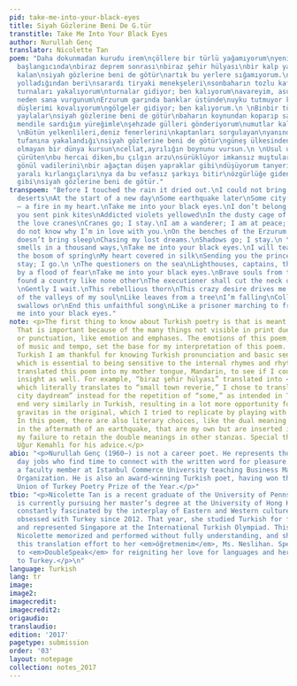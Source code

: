 ```yaml
---
pid: take-me-into-your-black-eyes
title: Siyah Gözlerine Beni De G.tür
transtitle: Take Me Into Your Black Eyes
author: Nurullah Genç
translator: Nicolette Tan
poem: "Daha dokunmadan kurudu irem\nçöllere bir türlü yağamıyorum\nyeni bir koşunun
  başlangıcında\nbiraz deprem sonrası\nbiraz şehir hülyası\nbir kalp yangınından geriye
  kalan\nsiyah gözlerine beni de götür\nartık bu yerlere sığamıyorum.\n \nPembe uçurtmalar
  yolladığından beri\nsarardı tiryaki menekşeleri\nsonbaharın tozlu kafeslerinde\nsevgi
  turnaları yakalıyorum\nturnalar gidiyor; ben kalıyorum\navareyim, asudeyim, yorgunum\nbilmiyorum
  neden sana vurgunum\nErzurum garında banklar üstünde\nuyku tutmuyor karanlıkları\nyitik
  düşlerimi kovalıyorum\ngölgeler gidiyor; ben kalıyorum.\n \nBinbir türlü kokuyorsa
  yaylalar\nsiyah gözlerine beni de götür\nbaharın koynundan koparıp sana\nipek bir
  mendile sardığım yüreğimle\nşehzade gülleri gönderiyorum\numutlar kalıyor; ben gidiyorum.\n
  \nBütün yelkenlileri,deniz fenerlerini\nkaptanları sorgulayan\nyanından geçen küheylanların\nkorku
  tufanına yakalandığı\nsiyah gözlerine beni de götür\ngüneş ülkesinden gelen yiğitler\nbenzeri
  olmayan bir dünya kursun\ncellat,ayrılığın boynunu vursun.\n \nUsul usul intizarı
  çürüten\nbu hercai diken,bu çılgın arzu\nsürüklüyor imkansız muştuların\neşiğine
  gönül vadilerini\nbir ağaçtan düşen yapraklar gibi\ndüşüyorum tanyerine\nya topla
  yaralı kırlangıçları\nya da bu vefasız şarkıyı bitir\nözgürlüğe giden tutsaklar
  gibi\nsiyah gözlerine beni de götür."
transpoem: "Before I touched the rain it dried out.\nI could not bring life to the
  deserts\nAt the start of a new day\nSome earthquake later\nSome city daydream\nRemains
  – a fire in my heart.\nTake me into your black eyes.\nI don’t belong here.\n \nSince
  you sent pink kites\nAddicted violets yellowed\nIn the dusty cage of fall\nI catch
  the love cranes\nCranes go; I stay.\nI am a wanderer; I am at peace; I am tired.\nI
  do not know why I’m in love with you.\nOn the benches of the Erzurum station\nDarkness
  doesn’t bring sleep\nChasing my lost dreams.\nShadows go; I stay.\n \nIf the land
  smells in a thousand ways,\nTake me into your black eyes.\nI will tear away from
  the bosom of spring\nMy heart covered in silk\nSending you the prince’s roses\nHopes
  stay; I go.\n \nThe questioners on the sea\nLighthouses, captains, the passing steed\nCaptured
  by a flood of fear\nTake me into your black eyes.\nBrave souls from the sun’s land\nShall
  found a country like none other\nThe executioner shall cut the neck of separation.\n
  \nGently I wait.\nThis rebellious thorn\nThis crazy desire drives me to\nThe brink
  of the valleys of my soul\nLike leaves from a tree\nI’m falling\nCollect the wounded
  swallows or\nEnd this unfaithful song\nLike a prisoner marching to freedom\nTake
  me into your black eyes."
note: <p>The first thing to know about Turkish poetry is that is meant to be spoken.
  That is important because of the many things not visible in print due to line breaks
  or punctuation, like emotion and emphases. The emotions of this poem, with the complement
  of music and tempo, set the base for my interpretation of this poem. With my rudimentary
  Turkish I am thankful for knowing Turkish pronunciation and basic sentence structure,
  which is essential to being sensitive to the internal rhymes and rhythm. I also
  translated this poem into my mother tongue, Mandarin, to see if I could gain more
  insight as well. For example, “biraz şehir hülyası” translated into <span lang="zh">小镇遐想</span>,
  which literally translates to “small town reverie,” I chose to translate as “some
  city daydream” instead for the repetition of “some,” as intended in Turkish. Verbs
  end very similarly in Turkish, resulting in a lot more opportunity for rhyme and
  gravitas in the original, which I tried to replicate by playing with word length.
  In this poem, there are also literary choices, like the dual meaning of “remains”
  in the aftermath of an earthquake, that are my own but are inserted in place of
  my failure to retain the double meanings in other stanzas. Special thanks to Deniz
  Uğur Kemahlı for his advice.</p>
abio: "<p>Nurullah Genç (1960–) is not a career poet. He represents those of us with
  day jobs who find time to connect with the written word for pleasure. He is currently
  a faculty member at Istanbul Commerce University teaching Business Management and
  Organization. He is also an award-winning Turkish poet, having won the 1999 Writers’
  Union of Turkey Poetry Prize of the Year.</p>"
tbio: "<p>Nicolette Tan is a recent graduate of the University of Pennsylvania and
  is currently pursuing her master’s degree at the University of Hong Kong. She is
  constantly fascinated by the interplay of Eastern and Western cultures and has been
  obsessed with Turkey since 2012. That year, she studied Turkish for four months
  and represented Singapore at the International Turkish Olympiad. This poem is one
  Nicolette memorized and performed without fully understanding, and she dedicates
  this translation effort to her <em>öğretmenim</em>, Ms. Neslihan. Special thanks
  to <em>DoubleSpeak</em> for reigniting her love for languages and her cultural connection
  to Turkey.</p>\n"
language: Turkish
lang: tr
image:
image2:
imagecredit:
imagecredit2:
origaudio:
translaudio:
edition: '2017'
pagetype: submission
order: '03'
layout: notepage
collection: notes_2017
---
```

